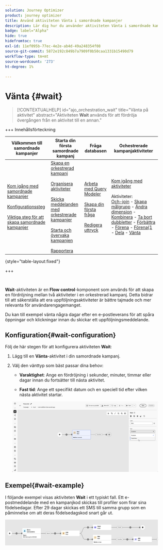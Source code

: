 ```yaml
---
solution: Journey Optimizer
product: journey optimizer
title: Använd aktiviteten Vänta i samordnade kampanjer
description: Lär dig hur du använder aktiviteten Vänta i samordnade kampanjer
badge: label="Alpha"
hide: true
hidefromtoc: true
exl-id: 11ef095b-77ec-4e2e-ab4d-49a248354f08
source-git-commit: 5872e192c849b7a7909f0b50caa1331b15490d79
workflow-type: tm+mt
source-wordcount: '273'
ht-degree: 1%

---
```


# Vänta {#wait}

>[!CONTEXTUALHELP]
>id="ajo_orchestration_wait"
>title="Vänta på aktivitet"
>abstract="Aktiviteten **Wait** används för att fördröja övergången från en aktivitet till en annan."

+++ Innehållsförteckning

| Välkommen till samordnade kampanjer | Starta din första samordnade kampanj | Fråga databasen | Ochestrerade kampanjaktiviteter |
|---|---|---|---|
| [Kom igång med samordnade kampanjer](../gs-orchestrated-campaigns.md)<br/><br/>[Konfigurationssteg](../configuration-steps.md)<br/><br/>[Viktiga steg för att skapa samordnade kampanjer](../gs-campaign-creation.md) | [Skapa en orkestrerad kampanj](../create-orchestrated-campaign.md)<br/><br/>[Organisera aktiviteter](../orchestrate-activities.md)<br/><br/>[Skicka meddelanden med orkestrerade kampanjer](../send-messages.md)<br/><br/>[Starta och övervaka kampanjen](../start-monitor-campaigns.md)<br/><br/>[Rapportera](../reporting-campaigns.md) | [Arbeta med Query Modeler](../orchestrated-rule-builder.md)<br/><br/>[Skapa din första fråga](../build-query.md)<br/><br/>[Redigera uttryck](../edit-expressions.md) | [Kom igång med aktiviteter](about-activities.md)<br/><br/>Aktiviteter:<br/>[Och-join](and-join.md) - [Skapa målgrupp](build-audience.md) - [Ändra dimension](change-dimension.md) - [Kombinera](combine.md) - [Ta bort dubbletter](deduplication.md) - [Förbättra](enrichment.md) - [Förena](fork.md) - [Förena&lbrace;1 ](reconciliation.md) - [Dela](split.md) - [Vänta](wait.md) |

{style="table-layout:fixed"}

+++

<br/>

**Wait**-aktiviteten är en **Flow control**-komponent som används för att skapa en fördröjning mellan två aktiviteter i en orkestrerad kampanj. Detta bidrar till att säkerställa att era uppföljningsaktiviteter är bättre tajmade och mer relevanta för användarengagemanget.

Du kan till exempel vänta några dagar efter en e-postleverans för att spåra öppningar och klickningar innan du skickar ett uppföljningsmeddelande.

## Konfiguration{#wait-configuration}

Följ de här stegen för att konfigurera aktiviteten **Wait**:

1. Lägg till en **Vänta**-aktivitet i din samordnade kampanj.

1. Välj den vänttyp som bäst passar dina behov:

   * **Varaktighet**: Ange en fördröjning i sekunder, minuter, timmar eller dagar innan du fortsätter till nästa aktivitet.

   * **Fast tid**: Ange ett specifikt datum och en speciell tid efter vilken nästa aktivitet startar.

   ![](../assets/wait_activity.png)

## Exempel{#wait-example}

I följande exempel visas aktiviteten **Wait** i ett typiskt fall.  Ett e-postmeddelande med en kampanjkod skickas till profiler som firar sina födelsedagar. Efter 29 dagar skickas ett SMS till samma grupp som en påminnelse om att deras födelsedagskod snart går ut.

![](../assets/wait-example.png)

